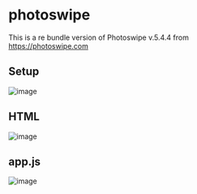 # photoswipe
This is a re bundle version of Photoswipe v.5.4.4 from https://photoswipe.com

## Setup

![image](https://github.com/user-attachments/assets/6d9c7af2-f913-4882-a5b2-424a5db50bce)

## HTML

![image](https://github.com/user-attachments/assets/0eb9db9e-8440-4b6d-bf22-f2f456e54857)

## app.js

![image](https://github.com/user-attachments/assets/3efabe3d-5121-4c93-9ce0-c469435b8c9f)
